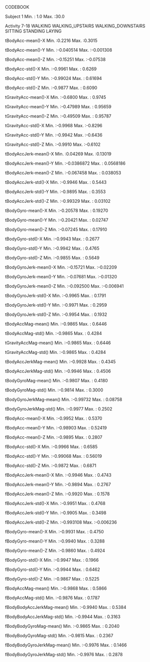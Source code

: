 
 CODEBOOK
 
 Subject	1 
	Min. : 1.0 
	Max. :30.0 
 
 Activity 	7-18
	WALKING
	WALKING_UPSTAIRS
	WALKING_DOWNSTAIRS
	SITTING
	STANDING
	LAYING
 
 tBodyAcc-mean()-X
	Min. :0.2216 
	Max. :0.3015 
 
 tBodyAcc-mean()-Y 
	Min. :-0.040514 
	Max. :-0.001308 
 
 tBodyAcc-mean()-Z 
	Min. :-0.15251 
	Max. :-0.07538 
 
 tBodyAcc-std()-X 
	Min. :-0.9961 
	Max. : 0.6269 
 
 tBodyAcc-std()-Y 
	Min. :-0.99024 
	Max. : 0.61694 
 
 tBodyAcc-std()-Z 
	Min. :-0.9877 
	Max. : 0.6090 
 
 tGravityAcc-mean()-X
	Min. :-0.6800 
	Max. : 0.9745 
 
 tGravityAcc-mean()-Y
	Min. :-0.47989 
	Max. : 0.95659 

 tGravityAcc-mean()-Z
	Min. :-0.49509 
	Max. : 0.95787 
 
 tGravityAcc-std()-X
	Min. :-0.9968 
	Max. :-0.8296 
 
 tGravityAcc-std()-Y
	Min. :-0.9942 
	Max. :-0.6436 
 
 tGravityAcc-std()-Z
	Min. :-0.9910 
	Max. :-0.6102 
 
 tBodyAccJerk-mean()-X
	Min. :0.04269 
	Max. :0.13019 
 
 tBodyAccJerk-mean()-Y
	Min. :-0.0386872 
	Max. : 0.0568186 
 
 tBodyAccJerk-mean()-Z
	Min. :-0.067458 
	Max. : 0.038053 
 
 tBodyAccJerk-std()-X
	Min. :-0.9946 
	Max. : 0.5443 
 
 tBodyAccJerk-std()-Y
	Min. :-0.9895 
	Max. : 0.3553 
 
 tBodyAccJerk-std()-Z
	Min. :-0.99329 
	Max. : 0.03102 

 tBodyGyro-mean()-X
	Min. :-0.20578 
	Max. : 0.19270 

 tBodyGyro-mean()-Y
	Min. :-0.20421 
	Max. : 0.02747 
 
 tBodyGyro-mean()-Z
	Min. :-0.07245 
	Max. : 0.17910 
 
 tBodyGyro-std()-X
	Min. :-0.9943 
	Max. : 0.2677 
 
 tBodyGyro-std()-Y
	Min. :-0.9942 
	Max. : 0.4765 
 
 tBodyGyro-std()-Z
	Min. :-0.9855 
	Max. : 0.5649 
 
 tBodyGyroJerk-mean()-X
	Min. :-0.15721 
	Max. :-0.02209 
 
 tBodyGyroJerk-mean()-Y
	Min. :-0.07681 
	Max. :-0.01320 
 
 tBodyGyroJerk-mean()-Z
	Min. :-0.092500 
	Max. :-0.006941 
 
 tBodyGyroJerk-std()-X
	Min. :-0.9965 
	Max. : 0.1791 
 
 tBodyGyroJerk-std()-Y
	Min. :-0.9971 
	Max. : 0.2959 
 
 tBodyGyroJerk-std()-Z
	Min. :-0.9954 
	Max. : 0.1932 
 
 tBodyAccMag-mean()
	Min. :-0.9865 
	Max. : 0.6446 
 
 tBodyAccMag-std()
	Min. :-0.9865 
	Max. : 0.4284 
 
 tGravityAccMag-mean()
	Min. :-0.9865 
	Max. : 0.6446 
 
 tGravityAccMag-std()
	Min. :-0.9865 
	Max. : 0.4284 
 
 tBodyAccJerkMag-mean()
	Min. :-0.9928 
	Max. : 0.4345 
 
 tBodyAccJerkMag-std()
	Min. :-0.9946 
	Max. : 0.4506 
 
 tBodyGyroMag-mean()
	Min. :-0.9807 
	Max. : 0.4180 
 
 tBodyGyroMag-std()
	Min. :-0.9814 
	Max. : 0.3000 
 
 tBodyGyroJerkMag-mean()
	Min. :-0.99732 
	Max. : 0.08758 
 
 tBodyGyroJerkMag-std()
	Min. :-0.9977 
	Max. : 0.2502 
 
 fBodyAcc-mean()-X
	Min. :-0.9952 
	Max. : 0.5370 
 
 fBodyAcc-mean()-Y 
	Min. :-0.98903 
	Max. : 0.52419 

 fBodyAcc-mean()-Z
	Min. :-0.9895 
	Max. : 0.2807 

 fBodyAcc-std()-X 
	Min. :-0.9966 
	Max. : 0.6585 

 fBodyAcc-std()-Y 
	Min. :-0.99068 
	Max. : 0.56019 
 
 fBodyAcc-std()-Z 
	Min. :-0.9872 
	Max. : 0.6871 

 fBodyAccJerk-mean()-X
	Min. :-0.9946 
	Max. : 0.4743 

 fBodyAccJerk-mean()-Y
	Min. :-0.9894 
	Max. : 0.2767 

 fBodyAccJerk-mean()-Z
	Min. :-0.9920 
	Max. : 0.1578 
 
 fBodyAccJerk-std()-X
	Min. :-0.9951 
	Max. : 0.4768 
 
 fBodyAccJerk-std()-Y
	Min. :-0.9905 
	Max. : 0.3498 
 
 fBodyAccJerk-std()-Z
	Min. :-0.993108 
	Max. :-0.006236 
 
 fBodyGyro-mean()-X
	Min. :-0.9931 
	Max. : 0.4750 
 
 fBodyGyro-mean()-Y
	Min. :-0.9940 
	Max. : 0.3288 
 
 fBodyGyro-mean()-Z
	Min. :-0.9860 
	Max. : 0.4924 
 
 fBodyGyro-std()-X
	Min. :-0.9947 
	Max. : 0.1966 
 
 fBodyGyro-std()-Y
	Min. :-0.9944 
	Max. : 0.6462 

 fBodyGyro-std()-Z
	Min. :-0.9867 
	Max. : 0.5225 

 fBodyAccMag-mean()
	Min. :-0.9868 
	Max. : 0.5866 
 
 fBodyAccMag-std()
	Min. :-0.9876 
	Max. : 0.1787 
 
 fBodyBodyAccJerkMag-mean()
	Min. :-0.9940 
	Max. : 0.5384 
 
 fBodyBodyAccJerkMag-std()
	Min. :-0.9944 
	Max. : 0.3163 
 
 fBodyBodyGyroMag-mean()
	Min. :-0.9865 
	Max. : 0.2040 
 
 fBodyBodyGyroMag-std()
	Min. :-0.9815 
	Max. : 0.2367 
 
 fBodyBodyGyroJerkMag-mean()
	Min. :-0.9976 
	Max. : 0.1466 
 
 fBodyBodyGyroJerkMag-std()
	Min. :-0.9976 
	Max. : 0.2878
